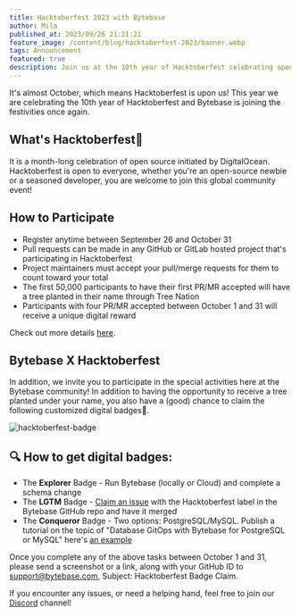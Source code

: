 ```yaml
---
title: Hacktoberfest 2023 with Bytebase
author: Mila
published_at: 2023/09/26 21:21:21
feature_image: /content/blog/hacktoberfest-2023/banner.webp
tags: Announcement
featured: true
description: Join us at the 10th year of Hacktoberfest celebrating open-source!
---
```


It's almost October, which means Hacktoberfest is upon us! This year we are celebrating the 10th year of Hacktoberfest and Bytebase is joining the festivities once again.

## What's Hacktoberfest🍺

It is a month-long celebration of open source initiated by DigitalOcean. Hacktoberfest is open to everyone, whether you're an open-source newbie or a seasoned developer, you are welcome to join this global community event!

## How to Participate

- Register anytime between September 26 and October 31
- Pull requests can be made in any GitHub or GitLab hosted project that's participating in Hacktoberfest
- Project maintainers must accept your pull/merge requests for them to count toward your total
- The first 50,000 participants to have their first PR/MR accepted will have a tree planted in their name through Tree Nation
- Participants with four PR/MR accepted between October 1 and 31 will receive a unique digital reward

Check out more details [here](https://hacktoberfest.com/participation/#contributors).

## Bytebase X Hacktoberfest

In addition, we invite you to participate in the special activities here at the Bytebase community! In addition to having the opportunity to receive a tree planted under your name, you also have a (good) chance to claim the following customized digital badges🎁.

![hacktoberfest-badge](/content/blog/hacktoberfest-2023/badge.webp)

## 🔍 How to get digital badges:

- The **Explorer** Badge - Run Bytebase (locally or Cloud) and complete a schema change
- The **LGTM** Badge - [Claim an issue](https://github.com/bytebase/bytebase/issues?q=is%3Aissue+is%3Aopen+label%3Ahacktoberfest) with the Hacktoberfest label in the Bytebase GitHub repo and have it merged
- The **Conqueror** Badge - Two options: PostgreSQL/MySQL. Publish a tutorial on the topic of "Database GitOps with Bytebase for PostgreSQL or MySQL" here's [an example](/docs/tutorials/database-cicd-best-practice-with-github/)

Once you complete any of the above tasks between October 1 and 31, please send a screenshot or a link, along with your GitHub ID to [support@bytebase.com](mailto:support@bytebase.com), Subject: Hacktoberfest Badge Claim.

If you encounter any issues, or need a helping hand, feel free to join our [Discord](https://discord.com/invite/huyw7gRsyA) channel!